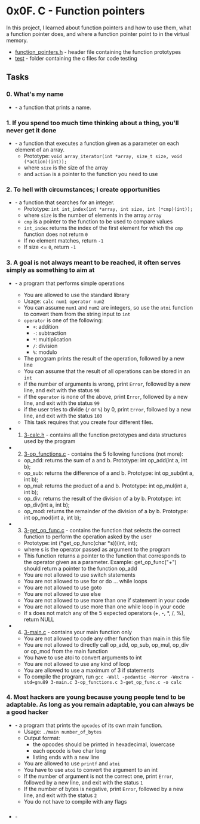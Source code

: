 # 0x0F. C - Function pointers

In this project, I learned about function pointers and how to use them, what a function pointer does, and where a function pointer point to in the virtual memory.
- [function_pointers.h](https://github.com/jacobgbemi/alx-low_level_programming/blob/main/0x0F-function_pointers/function_pointers.h) - header file containing the function prototypes
- [test](https://github.com/jacobgbemi/alx-low_level_programming/tree/main/0x0F-function_pointers/test) - folder containing the c files for code testing

## Tasks
### 0. What's my name
- []() - a function that prints a name.

### 1. If you spend too much time thinking about a thing, you'll never get it done
- []() - a function that executes a function given as a parameter on each element of an array.
  - Prototype: ```void array_iterator(int *array, size_t size, void (*action)(int));```
  - where ```size``` is the size of the array
  - and ```action``` is a pointer to the function you need to use

### 2. To hell with circumstances; I create opportunities
- []() - a function that searches for an integer.
  - Prototype: ```int int_index(int *array, int size, int (*cmp)(int));```
  - where ```size``` is the number of elements in the array ```array```
  - ```cmp``` is a pointer to the function to be used to compare values
  - ```int_index``` returns the index of the first element for which the ```cmp``` function does not return ```0```
  - If no element matches, return ```-1```
  - If size <= ```0```, return ```-1```

### 3. A goal is not always meant to be reached, it often serves simply as something to aim at
- []() - a program that performs simple operations
  - You are allowed to use the standard library
  - Usage: ```calc num1 operator num2```
  - You can assume ```num1``` and ```num2``` are integers, so use the ```atoi``` function to convert them from the string input to ```int```
  - ```operator``` is one of the following:
    - ```+```: addition
    - ```-```: subtraction
    - ```*```: multiplication
    - ```/```: division
    - ```%```: modulo
  - The program prints the result of the operation, followed by a new line
  - You can assume that the result of all operations can be stored in an ```int```
  - if the number of arguments is wrong, print ```Error```, followed by a new line, and exit with the status ```98```
  - if the ```operator``` is none of the above, print ```Error```, followed by a new line, and exit with the status ```99```
  - if the user tries to divide (```/``` or ```%```) by 0, print ```Error```, followed by a new line, and exit with the status ```100```
  - This task requires that you create four different files.
- 1. [3-calc.h]() - contains all the function prototypes and data structures used by the program
- 2. [3-op_functions.c]() - contains the 5 following functions (not more):
  - op_add: returns the sum of a and b. Prototype: int op_add(int a, int b);
  - op_sub: returns the difference of a and b. Prototype: int op_sub(int a, int b);
  - op_mul: returns the product of a and b. Prototype: int op_mul(int a, int b);
  - op_div: returns the result of the division of a by b. Prototype: int op_div(int a, int b);
  - op_mod: returns the remainder of the division of a by b. Prototype: int op_mod(int a, int b);

- 3. [3-get_op_func.c]() - contains the function that selects the correct function to perform the operation asked by the user
  - Prototype: int (*get_op_func(char *s))(int, int);
  - where s is the operator passed as argument to the program
  - This function returns a pointer to the function that corresponds to the operator given as a parameter. Example: get_op_func("+") should return a pointer to the function op_add
  - You are not allowed to use switch statements
  - You are not allowed to use for or do ... while loops
  - You are not allowed to use goto
  - You are not allowed to use else
  - You are not allowed to use more than one if statement in your code
  - You are not allowed to use more than one while loop in your code
  - If s does not match any of the 5 expected operators (+, -, *, /, %), return NULL

- 4. [3-main.c]() - contains your main function only
  - You are not allowed to code any other function than main in this file
  - You are not allowed to directly call op_add, op_sub, op_mul, op_div or op_mod from the main function
  - You have to use atoi to convert arguments to int
  - You are not allowed to use any kind of loop
  - You are allowed to use a maximum of 3 if statements
  - To compile the program, run ```gcc -Wall -pedantic -Werror -Wextra -std=gnu89 3-main.c 3-op_functions.c 3-get_op_func.c -o calc```

### 4. Most hackers are young because young people tend to be adaptable. As long as you remain adaptable, you can always be a good hacker
- []() - a program that prints the ```opcodes``` of its own main function.
  - Usage: ```./main number_of_bytes```
  - Output format:
    - the opcodes should be printed in hexadecimal, lowercase
    - each opcode is two char long
    - listing ends with a new line
  - You are allowed to use ```printf``` and ```atoi```
  - You have to use ```atoi``` to convert the argument to an int
  - If the number of argument is not the correct one, print ```Error```, followed by a new line, and exit with the status ```1```
  - If the number of bytes is negative, print ```Error```, followed by a new line, and exit with the status ```2```
  - You do not have to compile with any flags

### 
- []() - 

